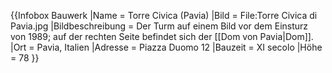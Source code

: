 


{{Infobox Bauwerk
|Name = Torre Civica (Pavia)
|Bild = File:Torre Civica di Pavia.jpg
|Bildbeschreibung = Der Turm auf einem Bild vor dem Einsturz von 1989; auf der rechten Seite befindet sich der [[Dom von Pavia|Dom]].
|Ort = Pavia, Italien
|Adresse = Piazza Duomo 12
|Bauzeit = XI secolo
|Höhe = 78
}}